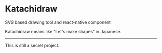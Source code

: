 # Katachidraw

SVG based drawing tool and react-native component

Katachidraw means like "Let's make shapes" in Japanese.

---
This is still a secret project.
